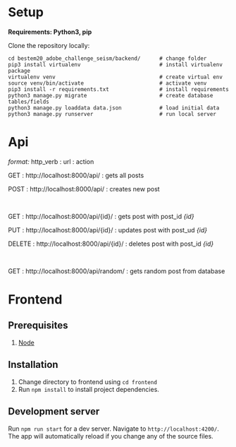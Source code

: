 # Setup

**Requirements: Python3, pip**

Clone the repository locally:

```
cd bestem20_adobe_challenge_seism/backend/      # change folder
pip3 install virtualenv                         # install virtualenv package
virtualenv venv                                 # create virtual env
source venv/bin/activate                        # activate venv 
pip3 install -r requirements.txt                # install requirements
python3 manage.py migrate                       # create database tables/fields
python3 manage.py loaddata data.json            # load initial data
python3 manage.py runserver                     # run local server
```

# Api

*format:* http_verb : url : action

GET : http://localhost:8000/api/ : gets all posts

POST : http://localhost:8000/api/ : creates new post

<br>

GET : http://localhost:8000/api/{id}/ : gets post with post_id *{id}*

PUT : http://localhost:8000/api/{id}/ : updates post with post_ud *{id}*

DELETE : http://localhost:8000/api/{id}/ : deletes post with post_id *{id}*

<br>

GET : http://localhost:8000/api/random/ : gets random post from database


# Frontend

## Prerequisites 
1. [Node](https://nodejs.org/en/)

## Installation 
1. Change directory to frontend using `cd frontend`
2. Run `npm install` to install project dependencies.

## Development server

Run `npm run start` for a dev server. Navigate to `http://localhost:4200/`. The app will automatically reload if you change any of the source files.
